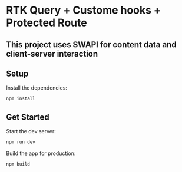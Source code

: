 # RTK Query + Custome hooks + Protected Route

## This project uses SWAPI for content data and client-server interaction

## Setup

Install the dependencies:

```bash
npm install
```

## Get Started

Start the dev server:

```bash
npm run dev
```

Build the app for production:

```bash
npm build
```
